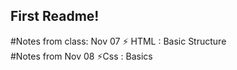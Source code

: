 
## First Readme!
#Notes from class: Nov 07
  ⚡ HTML : Basic Structure  
#Notes from Nov 08 
  ⚡Css : Basics



